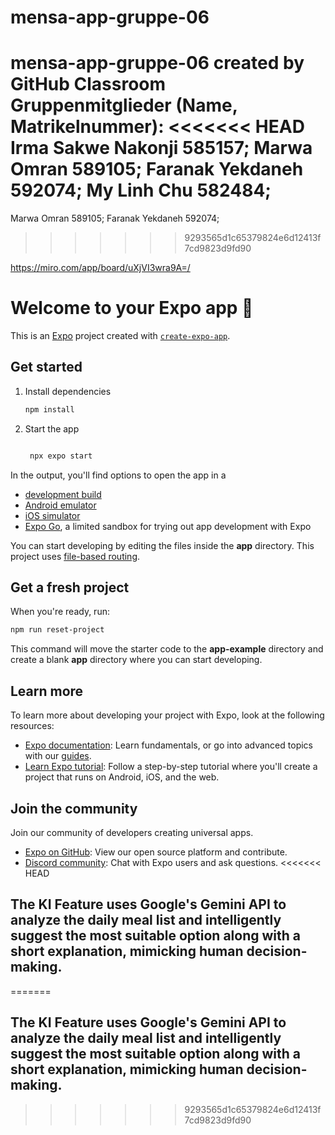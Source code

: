 # mensa-app-gruppe-06
mensa-app-gruppe-06 created by GitHub Classroom
Gruppenmitglieder (Name, Matrikelnummer):
<<<<<<< HEAD
Irma Sakwe Nakonji 585157;
Marwa Omran 589105;
Faranak Yekdaneh 592074;
My Linh Chu 582484;
=======
Marwa Omran 589105;
Faranak Yekdaneh 592074;
>>>>>>> 9293565d1c65379824e6d12413f7cd9823d9fd90

https://miro.com/app/board/uXjVI3wra9A=/
# Welcome to your Expo app 👋

This is an [Expo](https://expo.dev) project created with [`create-expo-app`](https://www.npmjs.com/package/create-expo-app).

## Get started

1. Install dependencies

   ```bash
   npm install
   ```

2. Start the app

   ```bash
   
    npx expo start
   ```

In the output, you'll find options to open the app in a

- [development build](https://docs.expo.dev/develop/development-builds/introduction/)
- [Android emulator](https://docs.expo.dev/workflow/android-studio-emulator/)
- [iOS simulator](https://docs.expo.dev/workflow/ios-simulator/)
- [Expo Go](https://expo.dev/go), a limited sandbox for trying out app development with Expo

You can start developing by editing the files inside the **app** directory. This project uses [file-based routing](https://docs.expo.dev/router/introduction).

## Get a fresh project

When you're ready, run:

```bash
npm run reset-project
```

This command will move the starter code to the **app-example** directory and create a blank **app** directory where you can start developing.

## Learn more

To learn more about developing your project with Expo, look at the following resources:

- [Expo documentation](https://docs.expo.dev/): Learn fundamentals, or go into advanced topics with our [guides](https://docs.expo.dev/guides).
- [Learn Expo tutorial](https://docs.expo.dev/tutorial/introduction/): Follow a step-by-step tutorial where you'll create a project that runs on Android, iOS, and the web.

## Join the community

Join our community of developers creating universal apps.

- [Expo on GitHub](https://github.com/expo/expo): View our open source platform and contribute.
- [Discord community](https://chat.expo.dev): Chat with Expo users and ask questions.
<<<<<<< HEAD
 ## The KI Feature uses Google's Gemini API to analyze the daily meal list and intelligently suggest the most suitable option along with a short explanation, mimicking human decision-making.
=======
 ## The KI Feature uses Google's Gemini API to analyze the daily meal list and intelligently suggest the most suitable option along with a short explanation, mimicking human decision-making.
>>>>>>> 9293565d1c65379824e6d12413f7cd9823d9fd90
